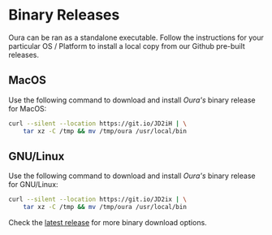 # Binary Releases

Oura can be ran as a standalone executable. Follow the instructions for your particular OS / Platform to install a local copy from our Github pre-built releases.

## MacOS

Use the following command to download and install _Oura's_ binary release for MacOS:

```sh
curl --silent --location https://git.io/JD2iH | \
    tar xz -C /tmp && mv /tmp/oura /usr/local/bin
```

## GNU/Linux

Use the following command to download and install _Oura's_ binary release for GNU/Linux:

```sh
curl --silent --location https://git.io/JD2ix | \
    tar xz -C /tmp && mv /tmp/oura /usr/local/bin
```

Check the [latest release](https://github.com/txpipe/oura/releases/latest) for more binary download options.
